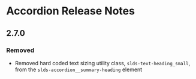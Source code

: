<!-- Release notes authoring guidelines: http://keepachangelog.com/ -->

# Accordion Release Notes

<!-- ## [Unreleased] -->

## 2.7.0

### Removed
- Removed hard coded text sizing utility class, `slds-text-heading_small`, from the `slds-accordion__summary-heading` element
